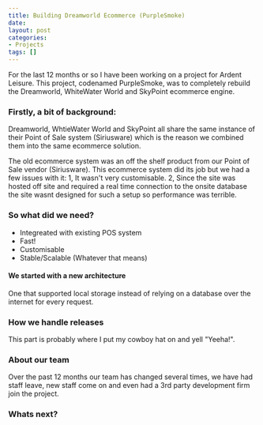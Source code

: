 ```yaml
---
title: Building Dreamworld Ecommerce (PurpleSmoke)
date: 
layout: post
categories:
- Projects
tags: []
---
```


<p>For the last 12 months or so I have been working on a project for Ardent Leisure. This project, codenamed PurpleSmoke, was to completely rebuild the Dreamworld, WhiteWater World and SkyPoint ecommerce engine.</p>

<h3>Firstly, a bit of background:</h3>
<p>Dreamworld, WhtieWater World and SkyPoint all share the same instance of their Point of Sale system (Siriusware) which is the reason we combined them into the same ecommerce solution.</p>
<p>The old ecommerce system was an off the shelf product from our Point of Sale vendor (Siriusware). This ecommerce system did its job but we had a few issues with it: 1, It wasn't very customisable. 2, Since the site was hosted off site and required a real time connection to the onsite database the site wasnt designed for such a setup so performance was terrible.</p>

<h3>So what did we need?</h3>
<ul>
    <li>Integreated with existing POS system</li>
    <li>Fast!</li>
    <li>Customisable</li>
    <li>Stable/Scalable (Whatever that means)</li>
</ul>

<h4>We started with a new architecture</h4>
<p>One that supported local storage instead of relying on a database over the internet for every request.</p>

<h3>How we handle releases</h3>
<p>This part is probably where I put my cowboy hat on and yell "Yeeha!".</p>

<h3>About our team</h3>
<p>Over the past 12 months our team has changed several times, we have had staff leave, new staff come on and even had a 3rd party development firm join the project.</p>

<h3>Whats next?</h3>